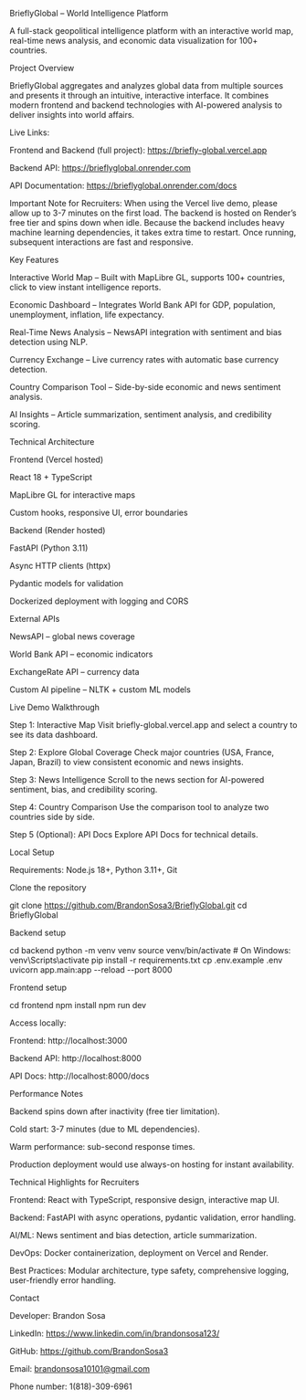 BrieflyGlobal – World Intelligence Platform

A full-stack geopolitical intelligence platform with an interactive world map, real-time news analysis, and economic data visualization for 100+ countries.

Project Overview

BrieflyGlobal aggregates and analyzes global data from multiple sources and presents it through an intuitive, interactive interface. It combines modern frontend and backend technologies with AI-powered analysis to deliver insights into world affairs.

Live Links:

Frontend and Backend (full project): https://briefly-global.vercel.app 

Backend API: https://brieflyglobal.onrender.com 

API Documentation: https://brieflyglobal.onrender.com/docs

Important Note for Recruiters:
When using the Vercel live demo, please allow up to 3-7 minutes on the first load. The backend is hosted on Render’s free tier and spins down when idle. Because the backend includes heavy machine learning dependencies, it takes extra time to restart. Once running, subsequent interactions are fast and responsive.

Key Features

Interactive World Map – Built with MapLibre GL, supports 100+ countries, click to view instant intelligence reports.

Economic Dashboard – Integrates World Bank API for GDP, population, unemployment, inflation, life expectancy.

Real-Time News Analysis – NewsAPI integration with sentiment and bias detection using NLP.

Currency Exchange – Live currency rates with automatic base currency detection.

Country Comparison Tool – Side-by-side economic and news sentiment analysis.

AI Insights – Article summarization, sentiment analysis, and credibility scoring.

Technical Architecture

Frontend (Vercel hosted)

React 18 + TypeScript

MapLibre GL for interactive maps

Custom hooks, responsive UI, error boundaries

Backend (Render hosted)

FastAPI (Python 3.11)

Async HTTP clients (httpx)

Pydantic models for validation

Dockerized deployment with logging and CORS

External APIs

NewsAPI – global news coverage

World Bank API – economic indicators

ExchangeRate API – currency data

Custom AI pipeline – NLTK + custom ML models

Live Demo Walkthrough

Step 1: Interactive Map
Visit briefly-global.vercel.app
 and select a country to see its data dashboard.

Step 2: Explore Global Coverage
Check major countries (USA, France, Japan, Brazil) to view consistent economic and news insights.

Step 3: News Intelligence
Scroll to the news section for AI-powered sentiment, bias, and credibility scoring.

Step 4: Country Comparison
Use the comparison tool to analyze two countries side by side.

Step 5 (Optional): API Docs
Explore API Docs
 for technical details.

Local Setup

Requirements: Node.js 18+, Python 3.11+, Git

Clone the repository

git clone https://github.com/BrandonSosa3/BrieflyGlobal.git
cd BrieflyGlobal


Backend setup

cd backend
python -m venv venv
source venv/bin/activate   # On Windows: venv\Scripts\activate
pip install -r requirements.txt
cp .env.example .env
uvicorn app.main:app --reload --port 8000


Frontend setup

cd frontend
npm install
npm run dev


Access locally:

Frontend: http://localhost:3000

Backend API: http://localhost:8000

API Docs: http://localhost:8000/docs

Performance Notes

Backend spins down after inactivity (free tier limitation).

Cold start: 3-7 minutes (due to ML dependencies).

Warm performance: sub-second response times.

Production deployment would use always-on hosting for instant availability.

Technical Highlights for Recruiters

Frontend: React with TypeScript, responsive design, interactive map UI.

Backend: FastAPI with async operations, pydantic validation, error handling.

AI/ML: News sentiment and bias detection, article summarization.

DevOps: Docker containerization, deployment on Vercel and Render.

Best Practices: Modular architecture, type safety, comprehensive logging, user-friendly error handling.

Contact

Developer: Brandon Sosa

LinkedIn: https://www.linkedin.com/in/brandonsosa123/ 

GitHub: https://github.com/BrandonSosa3 

Email: brandonsosa10101@gmail.com

Phone number: 1(818)-309-6961